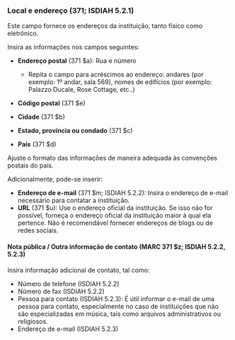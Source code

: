 ### Local e endereço (371; ISDIAH 5.2.1)
Este campo fornece os endereços da instituição, tanto físico como eletrônico.

Insira as informações nos campos seguintes:

- **Endereço postal** (371 $a): Rua e número

  - Repita o campo para acréscimos ao endereço: andares (por exemplo: 1º andar, sala 569), nomes de edifícios (por exemplo: Palazzo Ducale, Rose Cottage, etc..)
- **Código postal** (371 $e)
- **Cidade** (371 $b)
- **Estado, província ou condado** (371 $c)
- **País** (371 $d)

Ajuste o formato das informações de maneira adequada às convenções postais do país.

Adicionalmente, pode-se inserir:

- **Endereço de e-mail** (371 $m; ISDIAH 5.2.2): Insira o endereço de e-mail necessário para contatar a instituição.
- **URL** (371 $u): Use o endereço oficial da instituição. Se isso não for possível, forneça o endereço oficial da instituição maior à qual ela pertence. Não é recomendável fornecer endereços de blogs ou de redes sociais.



#### Nota pública / Outra informação de contato (MARC 371 $z; ISDIAH 5.2.2, 5.2.3)

Insira informação adicional de contato, tal como:

- Número de telefone (ISDIAH 5.2.2)
- Número  de fax (ISDIAH 5.2.2)
- Pessoa para contato (ISDIAH 5.2.3): É útil informar o e-mail de uma pessoa para contato, especialmente no caso de instituições que não são especializadas em música, tais como arquivos administrativos ou religiosos.    
- Endereço de e-mail (ISDIAH 5.2.3)
